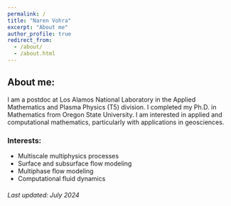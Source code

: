 ```yaml
---
permalink: /
title: "Naren Vohra"
excerpt: "About me"
author_profile: true
redirect_from: 
  - /about/
  - /about.html
---
```

## About me:

I am a postdoc at Los Alamos National Laboratory in the Applied Mathematics and Plasma Physics (T5) division. I completed my Ph.D. in Mathematics from Oregon State University. I am interested in applied and computational mathematics, particularly with applications in geosciences.

### Interests: 
- Multiscale multiphysics processes
- Surface and subsurface flow modeling
- Multiphase flow modeling
- Computational fluid dynamics

###### Last updated: July 2024
